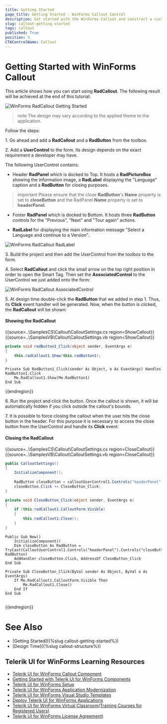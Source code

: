 ```yaml
---
title: Getting Started
page_title: Getting Started - WinForms Callout Control
description: Get started with the WinForms Callout and construct a custom notification hint with a UserControl.   
slug: callout-getting-started
tags: callout
published: True
position: 3 
CTAControlName: Callout
---
```


# Getting Started with WinForms Callout

This article shows how you can start using **RadCallout**. The following result will be achieved at the end of this tutorial:

![WinForms RadCallout Getting Started](images/callout-getting-started001.png)

>note The design may vary according to the applied theme to the application. 

Follow the steps:

1\. Go ahead and add a **RadCallout** and a **RadButton** from the toolbox.

2\. Add a **UserControl** to the form. Its design depends on the exact requirement a developer may have. 

The following UserControl contains:

* Header **RadPanel** which is docked to Top. It hosts a **RadPictureBox** showing the information image, a **RadLabel** displaying the "Language" caption and a **RadButton** for closing purposes. 

>important Please ensure that the close **RadButton**'s **Name** property is set to **closeButton** and the RadPanel.**Name** property is set to **headerPanel**.

* Footer **RadPanel** which is docked to Bottom. It hosts three **RadButton** controls for the "Previous", "Next" and "Tour again" actions.

* **RadLabel** for displaying the main information message "Select a Language and continue to a Version".

![WinForms RadCallout RadLabel](images/callout-getting-started002.png)

3\. Build the project and then add the UserControl from the toolbox to the form.

4\. Select **RadCallout** and click the small arrow on the top right position in order to open the Smart Tag. Then set the **AssociatedControl** to the UserControl we just added onto the form:

![WinForms RadCallout AssociatedControl](images/callout-getting-started003.png)

5\. At design time double-click the **RadButton** that we added in step 1. Thus, its **Click** event handler will be generated. Now, when the button is clicked, the **RadCallout** will be shown:

#### Showing the RadCallout

{{source=..\SamplesCS\Callout\CalloutSettings.cs region=ShowCallout}} 
{{source=..\SamplesVB\Callout\CalloutSettings.vb region=ShowCallout}} 

````C#
private void radButton1_Click(object sender, EventArgs e)
{
    this.radCallout1.Show(this.radButton1);
}

````
````VB.NET
Private Sub RadButton1_Click(sender As Object, e As EventArgs) Handles RadButton1.Click
    Me.RadCallout1.Show(Me.RadButton1)
End Sub

````

{{endregion}} 

6\. Run the project and click the button. Once the callout is shown, it will be automatically hidden if you click outside the callout's bounds. 

7\. It is possible to force closing the callout when the user hits the close button in the header. For this purpose it is necessary to access the close button from the UserControl and handle its **Click** event:

#### Closing the RadCallout

{{source=..\SamplesCS\Callout\CalloutSettings.cs region=CloseCallout}} 
{{source=..\SamplesVB\Callout\CalloutSettings.vb region=CloseCallout}} 

````C#
public CalloutSettings()
{
    InitializeComponent();
     
    RadButton closeButton = calloutUserControl1.Controls["headerPanel"].Controls["closeButton"] as RadButton;
    closeButton.Click += CloseButton_Click;
}

private void CloseButton_Click(object sender, EventArgs e)
{
    if (this.radCallout1.CalloutForm.Visible)
    {
        this.radCallout1.Close();
    }
}


````
````VB.NET
Public Sub New()
    InitializeComponent()
    Dim closeButton As RadButton = TryCast(CalloutUserControl1.Controls("headerPanel").Controls("closeButton"), RadButton)
    AddHandler closeButton.Click, AddressOf CloseButton_Click
End Sub

Private Sub CloseButton_Click(ByVal sender As Object, ByVal e As EventArgs)
    If Me.RadCallout1.CalloutForm.Visible Then
        Me.RadCallout1.Close()
    End If
End Sub


````

{{endregion}} 
 

# See Also

* [Getting Started]({%slug callout-getting-started%})
* [Design Time]({%slug callout-structure%}) 
 
        

## Telerik UI for WinForms Learning Resources
* [Telerik UI for WinForms Callout Component](https://www.telerik.com/products/winforms/callout.aspx)
* [Getting Started with Telerik UI for WinForms Components](https://docs.telerik.com/devtools/winforms/getting-started/first-steps)
* [Telerik UI for WinForms Setup](https://docs.telerik.com/devtools/winforms/installation-and-upgrades/installing-on-your-computer)
* [Telerik UI for WinForms Application Modernization](https://docs.telerik.com/devtools/winforms/winforms-converter/overview)
* [Telerik UI for WinForms Visual Studio Templates](https://docs.telerik.com/devtools/winforms/visual-studio-integration/visual-studio-templates)
* [Deploy Telerik UI for WinForms Applications](https://docs.telerik.com/devtools/winforms/deployment-and-distribution/application-deployment)
* [Telerik UI for WinForms Virtual Classroom(Training Courses for Registered Users)](https://learn.telerik.com/learn/course/external/view/elearning/17/telerik-ui-for-winforms)
* [Telerik UI for WinForms License Agreement)](https://www.telerik.com/purchase/license-agreement/winforms-dlw-s)

